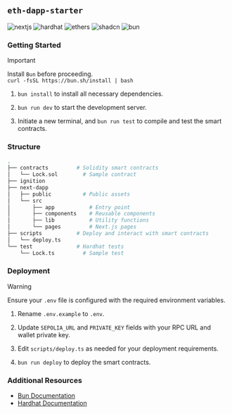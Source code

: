 ## `eth-dapp-starter`

![nextjs][nextjs] ![hardhat][hardhat] ![ethers][ethers] ![shadcn][shadcn] ![bun][bun]

### Getting Started

> [!IMPORTANT]
> Install `Bun` before proceeding. <br> `curl -fsSL https://bun.sh/install | bash`

1. `bun install` to install all necessary dependencies.

2. `bun run dev` to start the development server.

3. Initiate a new terminal, and `bun run test` to compile and test the smart contracts.

### Structure

```bash
.
├── contracts         # Solidity smart contracts
│   └── Lock.sol        # Sample contract
├── ignition
├── next-dapp
│   ├── public          # Public assets
│   └── src
│       ├── app           # Entry point
│       ├── components    # Reusable components
│       ├── lib           # Utility functions
│       └── pages         # Next.js pages
├── scripts           # Deploy and interact with smart contracts
│   └── deploy.ts
└── test              # Hardhat tests
    └── Lock.ts         # Sample test
```

### Deployment

> [!WARNING]
> Ensure your `.env` file is configured with the required environment variables.

1. Rename `.env.example` to `.env`.

2. Update `SEPOLIA_URL` and `PRIVATE_KEY` fields with your RPC URL and wallet private key.

3. Edit `scripts/deploy.ts` as needed for your deployment requirements.

4. `bun run deploy` to deploy the smart contracts.

### Additional Resources

- [Bun Documentation](https://bun.sh/docs)
- [Hardhat Documentation](https://hardhat.org/getting-started/)

<!-- Badges -->
[nextjs]: https://img.shields.io/badge/Next.js-000000?style=for-the-badge&logo=next.js&logoColor=white
[hardhat]: https://img.shields.io/badge/Hardhat-f0d614?style=for-the-badge&logo=hardhat&logoColor=white
[ethers]: https://img.shields.io/badge/ethers.js-6651FF?style=for-the-badge&logo=ethereum&logoColor=white
[shadcn]: https://img.shields.io/badge/shadcn/ui-000000?style=for-the-badge&logo=shadcn/ui&logoColor=white
[bun]: https://img.shields.io/badge/Bun-000?logo=bun&logoColor=fff&style=for-the-badge
